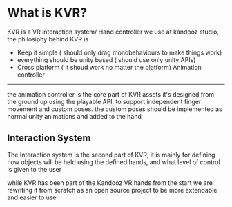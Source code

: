 # What is KVR?

KVR is a VR interaction system/ Hand controller we use at kandooz studio, the philosiphy behind KVR is 
 - Keep it simple ( should only drag monobehaviours to make things work)
 - everything should be unity based ( should use only unity APIs)
 - Cross platform ( it shoud work no matter the platform)
Animation controller
---
the animation controller is the core part of KVR assets it's designed from the ground up using the playable API, to support independent finger movement and custom poses.
the custom poses should be implemented as normal unity animations and added to the hand

Interaction System
---
The Interaction system is the second part of KVR, it is mainly for defining how objects will be held using the defined hands, and what level of control is given to the user


while KVR has been part of the Kandooz VR hands from the start we are rewriting it from scratch as an open source project to be more extendable and easier to use
